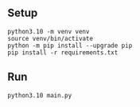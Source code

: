 ## Setup
```
python3.10 -m venv venv
source venv/bin/activate
python -m pip install --upgrade pip
pip install -r requirements.txt
```

## Run
```
python3.10 main.py
```